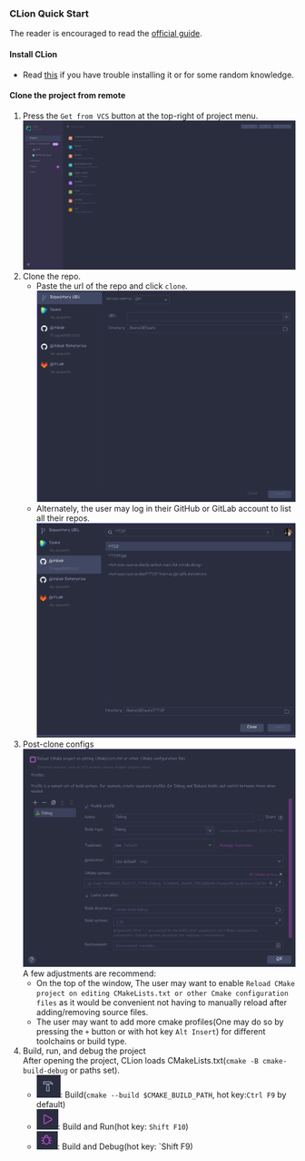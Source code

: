 ### CLion Quick Start

The reader is encouraged to read
the [official guide](https://www.jetbrains.com/help/clion/clion-quick-start-guide.html#before-start).

#### Install CLion

* Read [this](https://hackmd.io/FNdnGXTgSyOsjZk0XSEIzA?both#%E4%BD%BF%E7%94%A8-JB-Toolbox-%E5%AE%89%E8%A3%9D) if you
  have trouble installing it or for some random knowledge.
  
#### Clone the project from remote

1. Press the `Get from VCS` button at the top-right of project menu. ![project menu](./project_menu.png)
2. Clone the repo.
    * Paste the url of the repo and click `clone`.![VCS_menu.png](./VCS_menu.png)
    * Alternately, the user may log in their GitHub or GitLab account to list all their
      repos.![GH_list.png](./GH_list.png)
3. Post-clone configs
   ![CMake_config.png](./CMake_config.png)
   A few adjustments are recommend:
    * On the top of the window, The user may want to
      enable `Reload CMake project on editing CMakeLists.txt or other Cmake configuration files` as it would be
      convenient not having to manually reload after adding/removing source files.
    * The user may want to add more cmake profiles(One may do so by pressing the `+` button or with hot
      key `Alt Insert`) for different toolchains or build type.
4. Build, run, and debug the project\
   After opening the project, CLion loads CMakeLists.txt(`cmake -B cmake-build-debug` or paths set).
    * ![build.png](./build.png): Build(`cmake --build $CMAKE_BUILD_PATH`, hot key:`Ctrl F9` by default)
    * ![run.png](./run.png): Build and Run(hot key: `Shift F10`)
    * ![debug.png](./debug.png): Build and Debug(hot key: `Shift F9)
